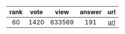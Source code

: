 
| rank | vote | view | answer | url |
|:-:|:-:|:-:|:-:|:-:|
|60|1420|633569|191| [url](http://stackoverflow.com/questions/101268/hidden-features-of-python) |
